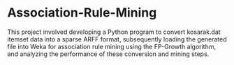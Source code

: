 # Association-Rule-Mining
This project involved developing a Python program to convert kosarak.dat itemset data into a sparse ARFF format, subsequently loading the generated file into Weka for association rule mining using the FP-Growth algorithm, and analyzing the performance of these conversion and mining steps.
